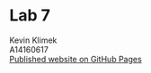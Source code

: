 # Lab 7
Kevin Klimek  
A14160617  
[Published website on GitHub Pages](https://kevin-klimek.github.io/Lab7/index.html)